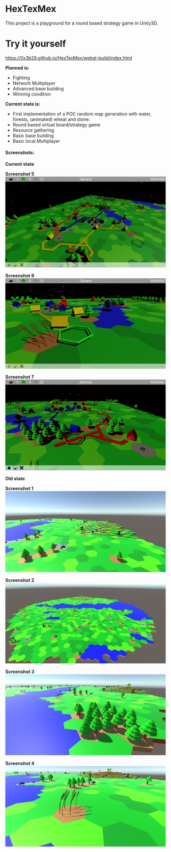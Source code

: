 # HexTexMex

This project is a playground for a round based strategy game in Unity3D.

# Try it yourself
https://0x3b29.github.io/HexTexMex/webgl-build/index.html

**Planned is:**

* Fighting
* Network Multiplayer
* Advanced base building
* Winning condition

**Current state is:**

* First implementation of a POC random map generation with water, forests, (animated) wheat and stone.
* Round based virtual board/strategy game
* Resource gathering
* Basic base building
* Basic local Multiplayer

#### Screenshots:

**Current state**

**Screenshot 5**
![alt text](Assets/Images/Screenshot5.png "Screenshot 5")

**Screenshot 6**
![alt text](Assets/Images/Screenshot6.png "Screenshot 6")

**Screenshot 7**
![alt text](Assets/Images/Screenshot7.png "Screenshot 7")

**Old state**

**Screenshot 1**
![alt text](Assets/Images/Screenshot1.png "Screenshot 1")

**Screenshot 2**
![alt text](Assets/Images/Screenshot2.png "Screenshot 2")

**Screenshot 3**
![alt text](Assets/Images/Screenshot3.png "Screenshot 3")

**Screenshot 4**
![alt text](Assets/Images/Screenshot4.png "Screenshot 4")